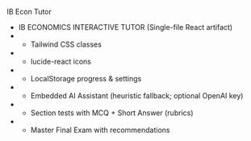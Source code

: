 IB Econ Tutor

 * IB ECONOMICS INTERACTIVE TUTOR (Single-file React artifact)
 * - Tailwind CSS classes
 * - lucide-react icons
 * - LocalStorage progress & settings
 * - Embedded AI Assistant (heuristic fallback; optional OpenAI key)
 * - Section tests with MCQ + Short Answer (rubrics)
 * - Master Final Exam with recommendations
